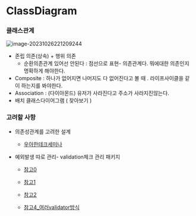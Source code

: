 # ClassDiagram



### 클래스관계

![image-20231026221209244](C:\Users\cqo1154\AppData\Roaming\Typora\typora-user-images\image-20231026221209244.png)

- 존립 의존(상속) + 행위 의존
  - 순환의존관계 있어선 안된다 : 점선으로 표현- 의존관계다. 뭐에대한 의존인지 명확하게 해야한다.
- Composite : 하나가 없어지면 나머지도 다 없어진다고 볼 때 . 라이프사이클을 같이 하는지를 봐야한다.
- Association : (다이아몬드) 유저가 사라진다고 주소가 사라지진않는다.
- 배치 클래스다이어그램 ( 찾아보기 )



### 고려할 사항

- 의존성관계를 고려한 설계
  - [우아한테크세미나](https://velog.io/@codemcd/%EC%9A%B0%EC%95%84%ED%95%9C%ED%85%8C%ED%81%AC%EC%84%B8%EB%AF%B8%EB%82%98-%EC%9A%B0%EC%95%84%ED%95%9C%EA%B0%9D%EC%B2%B4%EC%A7%80%ED%96%A5-%EC%9D%98%EC%A1%B4%EC%84%B1%EC%9D%84-%EC%9D%B4%EC%9A%A9%ED%95%B4-%EC%84%A4%EA%B3%84-%EC%A7%84%ED%99%94%EC%8B%9C%ED%82%A4%EA%B8%B0-By-%EC%9A%B0%EC%95%84%ED%95%9C%ED%98%95%EC%A0%9C%EB%93%A4-%EA%B0%9C%EB%B0%9C%EC%8B%A4%EC%9E%A5-%EC%A1%B0%EC%98%81%ED%98%B8%EB%8B%98-vkk5brh7by)

- 예외발생 따로 관리- validation체크 관리 패키지

  - [참고0](https://redcoder.tistory.com/321)

  - [참고1](https://devfunny.tistory.com/866)

  - [참고2](https://akageun.github.io/2022/06/05/spring-validation-1.html)

  - [참고4_여러validator방식](https://velog.io/@rjsdn04111/Spring-Validation-VS-Java-Bean-Validation-차이-그리고-각각의-구현-방식)